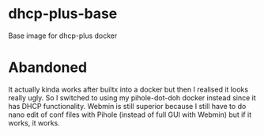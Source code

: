 # dhcp-plus-base
Base image for dhcp-plus docker

# Abandoned
It actually kinda works after builtx into a docker but then I realised it looks really ugly.
So I switched to using my pihole-dot-doh docker instead since it has DHCP functionality.
Webmin is still superior because I still have to do nano edit of conf files with Pihole (instead of full GUI with Webmin) but if it works, it works.
